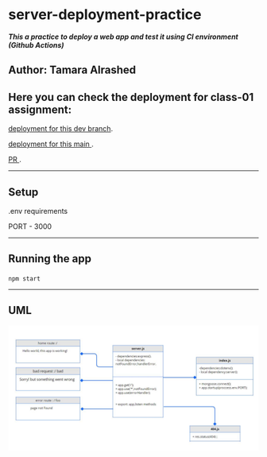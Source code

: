 # server-deployment-practice

***This a practice to deploy a web app and test it using CI environment (Github Actions)***

## Author: Tamara Alrashed

## Here you can check the deployment for class-01 assignment:
[deployment for this dev branch](https://tamara--server-deploy-dev.herokuapp.com/).

[deployment for this main ](https://tamara--server-deploy-prod.herokuapp.com/).

[PR ](https://github.com/Tamaraalrashed/server-deployment-practice/pull/2).
<hr>

## Setup

.env requirements

PORT - 3000
<hr>

## Running the app
`npm start`

<hr> 

## UML

![img](./img/UML-class1.JPG)

